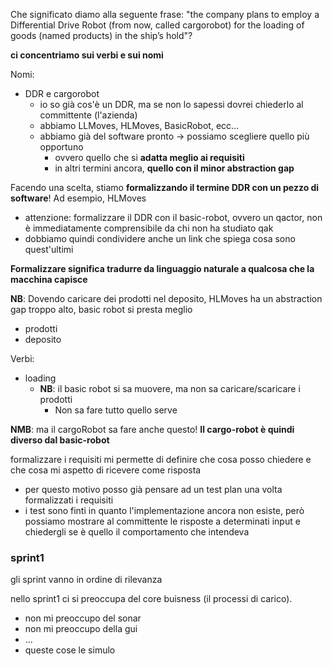 Che significato diamo alla seguente frase: "the company plans to employ a Differential Drive Robot (from now, called cargorobot) for the loading of goods (named products) in the ship’s hold"?

**ci concentriamo sui verbi e sui nomi**

Nomi:
- DDR e cargorobot
    - io so già cos'è un DDR, ma se non lo sapessi dovrei chiederlo al committente (l'azienda) 
    - abbiamo LLMoves, HLMoves, BasicRobot, ecc...
    - abbiamo già del software pronto -> possiamo scegliere quello più opportuno 
        - ovvero quello che si **adatta meglio ai requisiti**
        - in altri termini ancora, **quello con il minor abstraction gap**

Facendo una scelta, stiamo **formalizzando il termine DDR con un pezzo di software**! Ad esempio, HLMoves
- attenzione: formalizzare il DDR con il basic-robot, ovvero un qactor, non è immediatamente comprensibile da chi non ha studiato qak
- dobbiamo quindi condividere anche un link che spiega cosa sono quest'ultimi 

**Formalizzare significa tradurre da linguaggio naturale a qualcosa che la macchina capisce**

**NB**: Dovendo caricare dei prodotti nel deposito, HLMoves ha un abstraction gap troppo alto, basic robot si presta meglio

- prodotti
- deposito

Verbi:
- loading
    - **NB**: il basic robot si sa muovere, ma non sa caricare/scaricare i prodotti
        - Non sa fare tutto quello serve

**NMB**: ma il cargoRobot sa fare anche questo! **Il cargo-robot è quindi diverso dal basic-robot**


formalizzare i requisiti mi permette di definire che cosa posso chiedere e che cosa mi aspetto di ricevere come risposta
- per questo motivo posso già pensare ad un test plan una volta formalizzati i requisiti
- i test sono finti in quanto l'implementazione ancora non esiste, però possiamo mostrare al committente le risposte a determinati input e chiedergli se è quello il comportamento che intendeva


### sprint1
gli sprint vanno in ordine di rilevanza

nello sprint1 ci si preoccupa del core buisness (il processi di carico). 
- non mi preoccupo del sonar
- non mi preoccupo della gui
- ...
- queste cose le simulo